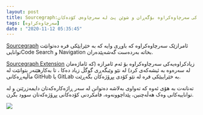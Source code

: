 ```yaml
---
layout: post
title: Sourcegraph:مەکینەیەکی سەرچاوەکراوە بۆگەڕان و شوێن پێ لە سەرچاوەی کۆدەکان
tags: [سەرچاوەکراوە]
date : "2020-11-12 05:35:45"
---
```




[Sourcegraph](https://github.com/sourcegraph/sourcegraph) ئامرازێک سەرچاوەکراوە کە باوڕی وایە کە بە خێرایێکی فرە دەتوانێت تواناییCode Search و Navigation بخاتە بەردەست گەشەپێدەران.

[Sourcegraph Extension](https://docs.sourcegraph.com/integration/browser_extension) زیادکراوەیەکی سەرچاوەکراوە بۆ ئەم ئامرازە (کە  ئاماژەمان لە سەرەوە بە ئیشەکەی کرد) لە نێو وێبگەڕی گوگڵ زیاد دەکا ، تا بەکارهێنەر بتوانێت لە ماڵپەڕەکانی GitHub یا GitLab بە خێراییێکی فرە لە نێو کۆدی پڕۆژەکان بگەڕێت.

تەنانەت بە هۆی ئەوە کە تەواوی بەلاشە دەتوانن لە سەر ڕاژەکارەکەتان دایمەزرێنن و لە تواناییەکانی وەک هەڵەچنین، پێداچوونەوە، فامکردنی کۆدەکانی پڕۆژەکەتان سوود بگرن.

![](/web/images/02.png)

